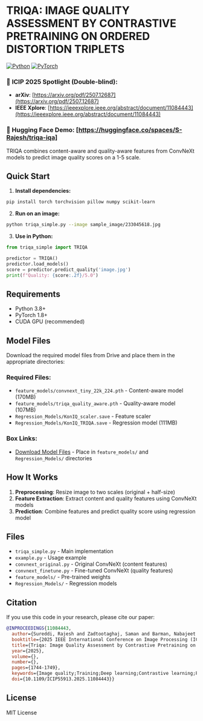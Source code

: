
# TRIQA: IMAGE QUALITY ASSESSMENT BY CONTRASTIVE PRETRAINING ON ORDERED DISTORTION TRIPLETS

[![Python](https://img.shields.io/badge/Python-3.8+-blue.svg)](https://www.python.org/downloads/)
[![PyTorch](https://img.shields.io/badge/PyTorch-1.8+-red.svg)](https://pytorch.org/)

### 🌟 **ICIP 2025 Spotlight** (Double-blind):
- **arXiv**: [https://arxiv.org/pdf/2507.12687](https://arxiv.org/pdf/2507.12687)
- **IEEE Xplore**: [https://ieeexplore.ieee.org/abstract/document/11084443](https://ieeexplore.ieee.org/abstract/document/11084443)

### 🚀 Hugging Face Demo: [https://huggingface.co/spaces/S-Rajesh/triqa-iqa]

TRIQA combines content-aware and quality-aware features from ConvNeXt models to predict image quality scores on a 1-5 scale.

## Quick Start

1. **Install dependencies:**
```bash
pip install torch torchvision pillow numpy scikit-learn
```

2. **Run on an image:**
```bash
python triqa_simple.py --image sample_image/233045618.jpg
```

3. **Use in Python:**
```python
from triqa_simple import TRIQA

predictor = TRIQA()
predictor.load_models()
score = predictor.predict_quality('image.jpg')
print(f"Quality: {score:.2f}/5.0")
```

## Requirements

- Python 3.8+
- PyTorch 1.8+
- CUDA GPU (recommended)

## Model Files

Download the required model files from Drive and place them in the appropriate directories:

### Required Files:
- `feature_models/convnext_tiny_22k_224.pth` - Content-aware model (170MB)
- `feature_models/triqa_quality_aware.pth` - Quality-aware model (107MB)  
- `Regression_Models/KonIQ_scaler.save` - Feature scaler
- `Regression_Models/KonIQ_TRIQA.save` - Regression model (111MB)

### Box Links:
- [Download Model Files](https://utexas.box.com/s/8aw6axc2lofouja65uc726lca8b1cduf) - Place in `feature_models/` and `Regression_Models/` directories

## How It Works

1. **Preprocessing**: Resize image to two scales (original + half-size)
2. **Feature Extraction**: Extract content and quality features using ConvNeXt models
3. **Prediction**: Combine features and predict quality score using regression model

## Files

- `triqa_simple.py` - Main implementation
- `example.py` - Usage example
- `convnext_original.py` - Original ConvNeXt (content features)
- `convnext_finetune.py` - Fine-tuned ConvNeXt (quality features)
- `feature_models/` - Pre-trained weights
- `Regression_Models/` - Regression models

## Citation

If you use this code in your research, please cite our paper:

```bibtex
@INPROCEEDINGS{11084443,
  author={Sureddi, Rajesh and Zadtootaghaj, Saman and Barman, Nabajeet and Bovik, Alan C.},
  booktitle={2025 IEEE International Conference on Image Processing (ICIP)}, 
  title={Triqa: Image Quality Assessment by Contrastive Pretraining on Ordered Distortion Triplets}, 
  year={2025},
  volume={},
  number={},
  pages={1744-1749},
  keywords={Image quality;Training;Deep learning;Contrastive learning;Predictive models;Feature extraction;Distortion;Data models;Synthetic data;Image Quality Assessment;Contrastive Learning},
  doi={10.1109/ICIP55913.2025.11084443}}
```



## License

MIT License
